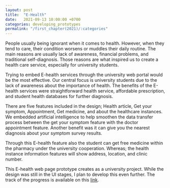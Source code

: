 ```yaml
---
layout: post
title:  "E-Health"
date:   2021-09-13 10:00:00 +0700
categories: developing_prototypes
permalink: "/first_chapter(2021)/:categories"
---
```

People usually being ignorant when it comes to health. However, when they tend to care, their condition worsens or muddles their daily routine. The main reasons are usually lack of awareness, financial problems, and traditional self-diagnosis. Those reasons are what inspired us to create a health care service, especially for university students.

Trying to embed E-health services through the university web portal would be the most effective. Our central focus is university students due to the lack of awareness about the importance of health. The benefits of the E-health services were straightforward health service, affordable prescription, and student health databases for further diagnosis.

There are five features included in the design; Health article, Get your symptom, Appointment, Get medicine, and about the healthcare instances.  We embedded artificial intelligence to help smoothen the data transfer process between the get your symptom feature with the doctor appointment feature. Another benefit was it can give you the nearest diagnosis about your symptom survey results.

Through this E-health feature also the student can get free medicine within the pharmacy under the university cooperation. Whereas; the health instance information features will show address, location, and clinic number.

This E-health web page prototype creates as a university project. While the design was still in the UI stages, I plan to develop this even further. The track of the progress is available on this [link](https://github.com/ragincoder/University-Ehealth-Prototype).
